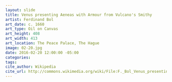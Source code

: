 ```yaml
---
layout: slide
title: Venus presenting Aeneas with Armour from Vulcano's Smithy
artist: Ferdinand Bol
art_date: c. 1660
art_type: Oil on Canvas
art_height: 408
art_width: 413
art_location: The Peace Palace, The Hague
image: 02-20.jpg
date: 2016-02-20 12:00:00 -05:00
categories:
tags:
cite_author: Wikipedia
cite_url: http://commons.wikimedia.org/wiki/File:F._Bol_Venus_presenting_Aeneas_with_armour_from_Vulcano%27s_smithy.jpg
---
```

